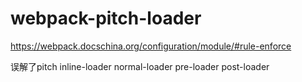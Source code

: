 # webpack-pitch-loader

https://webpack.docschina.org/configuration/module/#rule-enforce

误解了pitch inline-loader normal-loader pre-loader post-loader
